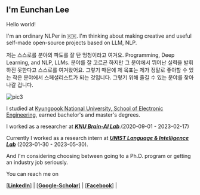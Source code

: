 
## I'm Eunchan Lee

Hello world! 

I'm an ordinary NLPer in 🇰🇷.  I'm thinking about making creative and useful self-made open-source projects based on LLM, NLP.

저는 스스로를 분야의 파도를 잘 탄 멍청이라고 여겨요. Programming, Deep Learning, and NLP, LLMs. 분야를 잘 고르곤 하지만 그 분야에서 뛰어난 실력을 발휘하진 못한다고 스스로를 여겨왔어요. 
그렇기 때문에 제 목표는 제가 정말로 좋아할 수 있는 작은 분야에서 스페셜리스트가 되는 것입니다. 그렇기 위해 즐길 수 있는 분야를 찾아나갈 겁니다. 





![pic3](https://github.com/purang2/purang2/assets/46081500/de055688-cf1a-4e87-977b-b5c9d1c737f4)


I studied at [Kyungpook National University, School of Electronic Engineering](https://see.knu.ac.kr/), earned bachelor's and master's degrees. 

I worked as a researcher at ***[KNU Brain-AI Lab](https://knu-brainai.github.io/)***.(2020-09-01 - 2023-02-17)

Currently I worked as a research intern at ***[UNIST Language & Intelligence Lab](https://sites.google.com/view/language-intelligence-lab/home?authuser=0)*** (2023-01-30 - 2023-05-30).

And I'm considering choosing between going to a Ph.D. program or getting an industry job seriously.




You can reach me on

[[**LinkedIn**]](https://www.linkedin.com/in/eunchan-lee-a21953209/) | [[**Google-Scholar**]](https://scholar.google.com/citations?user=stfV6M8AAAAJ&hl=ko) | [[**Facebook**]](https://www.facebook.com/profile.php?id=100003388221714) |  




